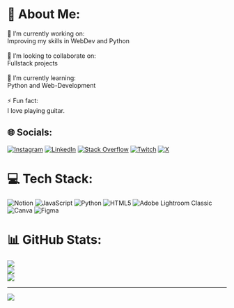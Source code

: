 # 💫 About Me:
🔭 I’m currently working on:<br>Improving my skills in WebDev and Python<br><br>👯 I’m looking to collaborate on:<br>Fullstack projects<br><br>🌱 I’m currently learning:<br>Python and Web-Development<br><br>⚡ Fun fact:<br>I love playing guitar.


## 🌐 Socials:
[![Instagram](https://img.shields.io/badge/Instagram-%23E4405F.svg?logo=Instagram&logoColor=white)](https://instagram.com/r0hansng/) [![LinkedIn](https://img.shields.io/badge/LinkedIn-%230077B5.svg?logo=linkedin&logoColor=white)](https://linkedin.com/in/rohansng/) [![Stack Overflow](https://img.shields.io/badge/-Stackoverflow-FE7A16?logo=stack-overflow&logoColor=white)](https://stackoverflow.com/users/25406211) [![Twitch](https://img.shields.io/badge/Twitch-%239146FF.svg?logo=Twitch&logoColor=white)](https://twitch.tv/playg0d_) [![X](https://img.shields.io/badge/X-black.svg?logo=X&logoColor=white)](https://x.com/r0hansng) 

# 💻 Tech Stack:
![Notion](https://img.shields.io/badge/Notion-%23000000.svg?style=flat-square&logo=notion&logoColor=white) ![JavaScript](https://img.shields.io/badge/javascript-%23323330.svg?style=flat-square&logo=javascript&logoColor=%23F7DF1E) ![Python](https://img.shields.io/badge/python-3670A0?style=flat-square&logo=python&logoColor=ffdd54) ![HTML5](https://img.shields.io/badge/html5-%23E34F26.svg?style=flat-square&logo=html5&logoColor=white) ![Adobe Lightroom Classic](https://img.shields.io/badge/Adobe%20Lightroom%20Classic-31A8FF.svg?style=flat-square&logo=Adobe%20Lightroom%20Classic&logoColor=white) ![Canva](https://img.shields.io/badge/Canva-%2300C4CC.svg?style=flat-square&logo=Canva&logoColor=white) ![Figma](https://img.shields.io/badge/figma-%23F24E1E.svg?style=flat-square&logo=figma&logoColor=white)
# 📊 GitHub Stats:
![](https://github-readme-stats.vercel.app/api?username=r0hansng&theme=merko&hide_border=false&include_all_commits=false&count_private=false)<br/>
![](https://github-readme-streak-stats.herokuapp.com/?user=r0hansng&theme=merko&hide_border=false)<br/>
![](https://github-readme-stats.vercel.app/api/top-langs/?username=r0hansng&theme=merko&hide_border=false&include_all_commits=false&count_private=false&layout=compact)

---
[![](https://visitcount.itsvg.in/api?id=r0hansng&icon=0&color=7)](https://visitcount.itsvg.in)
